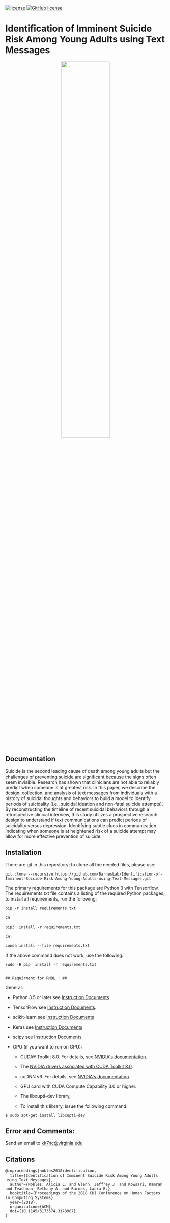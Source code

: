 [![license](http://kowsari.net/ACMCHI_DOI.svg?maxAge=2592000)](https://doi.org/10.1145/3173574.3173987)
[![GitHub license](https://img.shields.io/badge/licence-GPL-blue.svg)](./LICENSE)



# Identification of Imminent Suicide Risk Among Young Adults using Text Messages

<p align="center">
<img src="http://kowsari.net/onewebmedia/ACMCHI.jpg" width="55%"></img> 
</p>

## Documentation
Suicide is the second leading cause of death among young adults but the challenges of preventing suicide are significant because the signs often seem invisible. Research has shown that clinicians are not able to reliably predict when someone is at greatest risk. In this paper, we describe the design, collection, and analysis of text messages from individuals with a history of suicidal thoughts and behaviors to build a model to identify periods of suicidality (i.e., suicidal ideation and non-fatal suicide attempts). By reconstructing the timeline of recent suicidal behaviors through a retrospective clinical interview, this study utilizes a prospective research design to understand if text communications can predict periods of suicidality versus depression. Identifying subtle clues in communication indicating when someone is at heightened risk of a suicide attempt may allow for more effective prevention of suicide.


## Installation ##

There are git in this repository; to clone all the needed files, please use:

    git clone --recursive https://github.com/BarnesLab/Identification-of-Imminent-Suicide-Risk-Among-Young-Adults-using-Text-Messages.git
     
     
The primary requirements for this package are Python 3 with Tensorflow. The requirements.txt file contains a listing of the required Python packages; to install all requirements, run the following:
    
    pip -r install requirements.txt
    
Or

    pip3  install -r requirements.txt

Or:

    conda install --file requirements.txt
        
If the above command does not work, use the following:

    sudo -H pip  install -r requirements.txt
    
    
    ## Requirment for RMDL : ##


General:

- Python 3.5 or later see [Instruction Documents](https://www.python.org/)

- TensorFlow see [Instruction Documents](https://www.tensorflow.org/install/install_linux).

- scikit-learn see [Instruction Documents](http://scikit-learn.org/stable/install.html)

- Keras see [Instruction Documents](https://keras.io/)

- scipy see [Instruction Documents](https://www.scipy.org/install.html)

- GPU (if you want to run on GPU):

  * CUDA® Toolkit 8.0. For details, see [NVIDIA's documentation](https://developer.nvidia.com/cuda-toolkit). 

  * The [NVIDIA drivers associated with CUDA Toolkit 8.0](http://www.nvidia.com/Download/index.aspx).

  * cuDNN v6. For details, see [NVIDIA's documentation](https://developer.nvidia.com/cudnn). 

  * GPU card with CUDA Compute Capability 3.0 or higher.

  * The libcupti-dev library,

  * To install this library, issue the following command:

```
$ sudo apt-get install libcupti-dev
```

## Error and Comments: ##

Send an email to [kk7nc@virginia.edu](mailto:kk7nc@virginia.edu)


## Citations ##

    @inproceedings{nobles2018identification,
      title={Identification of Imminent Suicide Risk Among Young Adults using Text Messages},
      author={Nobles, Alicia L. and Glenn, Jeffrey J. and Kowsari, Kamran and Teachman, Bethany A. and Barnes, Laura E.},
      booktitle={Proceedings of the 2018 CHI Conference on Human Factors in Computing Systems},
      year={2018},
      organization={ACM},
      doi={10.1145/3173574.3173987}
    }


